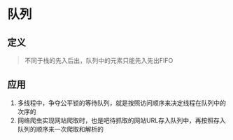 # 队列
## 定义
>不同于栈的先入后出，队列中的元素只能先入先出FIFO
## 应用
1. 多线程中，争夺公平锁的等待队列，就是按照访问顺序来决定线程在队列中的次序的
2. 网络爬虫实现网站爬取时，也是吧待抓取的网站URL存入队列中，再按照存入队列的顺序来一次爬取和解析的
